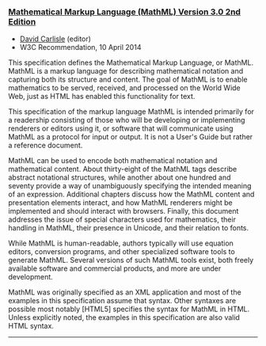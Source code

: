 
###  <a href="https://www.w3.org/TR/MathML3/" target="_blank">Mathematical Markup Language (MathML) Version 3.0 2nd Edition</a> 

+ [David Carlisle]({{site.baseurl}}/about/team/#david-carlisle) (editor)
+ W3C Recommendation, 10 April 2014 

This specification defines the Mathematical Markup Language, or MathML. MathML is a markup language for describing mathematical notation and capturing both its structure and content. The goal of MathML is to enable mathematics to be served, received, and processed on the World Wide Web, just as HTML has enabled this functionality for text.

This specification of the markup language MathML is intended primarily for a readership consisting of those who will be developing or implementing renderers or editors using it, or software that will communicate using MathML as a protocol for input or output. It is not a User's Guide but rather a reference document.

MathML can be used to encode both mathematical notation and mathematical content. About thirty-eight of the MathML tags describe abstract notational structures, while another about one hundred and seventy provide a way of unambiguously specifying the intended meaning of an expression. Additional chapters discuss how the MathML content and presentation elements interact, and how MathML renderers might be implemented and should interact with browsers. Finally, this document addresses the issue of special characters used for mathematics, their handling in MathML, their presence in Unicode, and their relation to fonts.

While MathML is human-readable, authors typically will use equation editors, conversion programs, and other specialized software tools to generate MathML. Several versions of such MathML tools exist, both freely available software and commercial products, and more are under development.

MathML was originally specified as an XML application and most of the examples in this specification assume that syntax. Other syntaxes are possible most notably [HTML5] specifies the syntax for MathML in HTML. Unless explicitly noted, the examples in this specification are also valid HTML syntax. 

***
